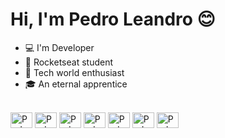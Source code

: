 # Hi, I'm Pedro Leandro 😊

- 💻 I'm Developer 
- 🚀 Rocketseat student
- 🔭 Tech world enthusiast
- 🎓 An eternal apprentice

<div style="display: inline_block"><br>
  <img align="center" alt="Pedro-Ts" height="25" width="35" src="https://cdn.jsdelivr.net/gh/devicons/devicon/icons/typescript/typescript-original.svg" >
  <img align="center" alt="Pedro-Js" height="25" width="35" src="https://cdn.jsdelivr.net/gh/devicons/devicon/icons/javascript/javascript-original.svg" >
  <img align="center" alt="Pedro-Rc" height="25" width="35" src="https://cdn.jsdelivr.net/gh/devicons/devicon/icons/react/react-original.svg" >
  <img align="center" alt="Pedro-html" height="25" width="35" src="https://cdn.jsdelivr.net/gh/devicons/devicon/icons/html5/html5-original.svg" >
  <img align="center" alt="Pedro-css" height="25" width="35" src="https://cdn.jsdelivr.net/gh/devicons/devicon/icons/css3/css3-original.svg" >
  <img align="center" alt="Pedro-sass" height="25" width="35" src="https://cdn.jsdelivr.net/gh/devicons/devicon/icons/sass/sass-original.svg" >
  <img align="center" alt="Pedro-php" height="25" width="35" src="https://cdn.jsdelivr.net/gh/devicons/devicon/icons/php/php-original.svg" >
</div>



<!---
pedrofleandro/pedrofleandro is a ✨ special ✨ repository because its `README.md` (this file) appears on your GitHub profile.
You can click the Preview link to take a look at your changes.
--->
